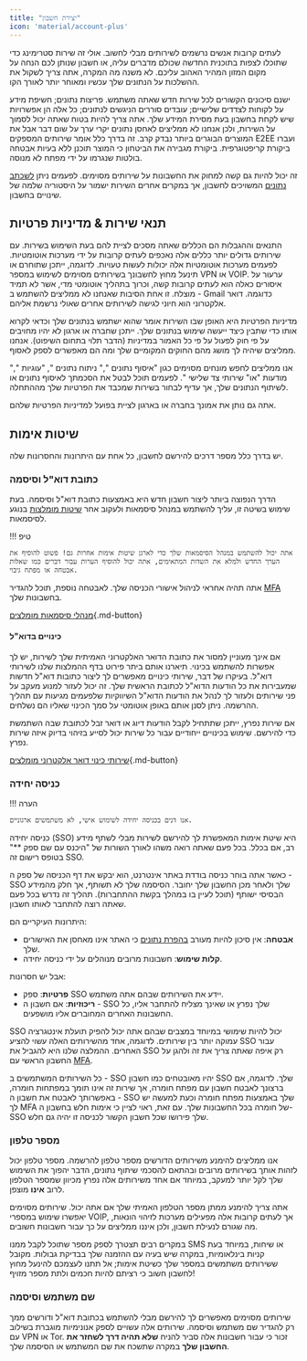 ```yaml
---
title: "יצירת חשבון"
icon: 'material/account-plus'
---
```


לעתים קרובות אנשים נרשמים לשירותים מבלי לחשוב. אולי זה שירות סטרימינג כדי שתוכלו לצפות בתוכנית החדשה שכולם מדברים עליה, או חשבון שנותן לכם הנחה על מקום המזון המהיר האהוב עליכם. לא משנה מה המקרה, אתה צריך לשקול את ההשלכות על הנתונים שלך עכשיו ומאוחר יותר לאורך הקו.

ישנם סיכונים הקשורים לכל שירות חדש שאתה משתמש. פריצות נתונים; חשיפת מידע על לקוחות לצדדים שלישיים; עובדים סוררים הניגשים לנתונים; כל אלה הן אפשרויות שיש לקחת בחשבון בעת מסירת המידע שלך. אתה צריך להיות בטוח שאתה יכול לסמוך על השירות, ולכן אנחנו לא ממליצים לאחסן נתונים יקרי ערך על שום דבר אבל את המוצרים הבוגרים ביותר נבדק קרב. זה בדרך כלל אומר שירותים המספקים E2EE ועברו ביקורת קריפטוגרפית. ביקורת מגבירה את הביטחון כי המוצר תוכנן ללא בעיות אבטחה בולטות שנגרמו על ידי מפתח לא מנוסה.

זה יכול להיות גם קשה למחוק את החשבונות על שירותים מסוימים. לפעמים ניתן [לשכתב נתונים](account-deletion.en.md#overwriting-account-information) המשויכים לחשבון, אך במקרים אחרים השירות ישמור על היסטוריה שלמה של שינויים בחשבון.

## תנאי שירות & מדיניות פרטיות

התנאים וההגבלות הם הכללים שאתה מסכים לציית להם בעת השימוש בשירות. עם שירותים גדולים יותר כללים אלה נאכפים לעתים קרובות על ידי מערכות אוטומטיות. לפעמים מערכות אוטומטיות אלה יכולות לעשות טעויות. לדוגמה, ייתכן שתוחרם או תינעל מחוץ לחשבונך בשירותים מסוימים לשימוש במספר VPN או VOIP. ערעור על איסורים כאלה הוא לעתים קרובות קשה, וכרוך בתהליך אוטומטי מדי, אשר לא תמיד מוצלח. זו אחת הסיבות שאנחנו לא ממליצים להשתמש ב - Gmail כדוגמה. דואר אלקטרוני הוא חיוני לגישה לשירותים אחרים שאולי נרשמת אליהם.

מדיניות הפרטיות היא האופן שבו השירות אומר שהוא ישתמש בנתונים שלך וכדאי לקרוא אותו כדי שתבין כיצד ייעשה שימוש בנתונים שלך. ייתכן שחברה או ארגון לא יהיו מחויבים על פי חוק לפעול על פי כל האמור במדיניות (הדבר תלוי בתחום השיפוט). אנחנו ממליצים שיהיה לך מושג מהם החוקים המקומיים שלך ומה הם מאפשרים לספק לאסוף.

אנו ממליצים לחפש מונחים מסוימים כגון "איסוף נתונים "," ניתוח נתונים ", "עוגיות "," מודעות "או" שירותי צד שלישי ". לפעמים תוכל לבטל את הסכמתך לאיסוף נתונים או לשיתוף הנתונים שלך, אך עדיף לבחור בשירות שמכבד את הפרטיות שלך מההתחלה.

אתה גם נותן את אמונך בחברה או בארגון לציית בפועל למדיניות הפרטיות שלהם.

## שיטות אימות

יש בדרך כלל מספר דרכים להירשם לחשבון, כל אחת עם היתרונות והחסרונות שלה.

### כתובת דוא"ל וסיסמה

הדרך הנפוצה ביותר ליצור חשבון חדש היא באמצעות כתובת דוא"ל וסיסמה. בעת שימוש בשיטה זו, עליך להשתמש במנהל סיסמאות ולעקוב אחר [שיטות מומלצות](passwords-overview.md) בנוגע לסיסמאות.

!!! טיפ

    אתה יכול להשתמש במנהל הסיסמאות שלך כדי לארגן שיטות אימות אחרות גם! פשוט להוסיף את הערך החדש ולמלא את השדות המתאימים, אתה יכול להוסיף הערות עבור דברים כמו שאלות אבטחה או מפתח גיבוי.

אתה תהיה אחראי לניהול אישורי הכניסה שלך. לאבטחה נוספת, תוכל להגדיר [MFA](multi-factor-authentication.md) בחשבונות שלך.

[מנהלי סיסמאות מומלצים](../passwords.md ""){.md-button}

#### כינויים בדוא"ל

אם אינך מעוניין למסור את כתובת הדואר האלקטרוני האמיתית שלך לשירות, יש לך אפשרות להשתמש בכינוי. תיארנו אותם ביתר פירוט בדף ההמלצות שלנו לשירותי דוא"ל. בעיקרו של דבר, שירותי כינויים מאפשרים לך ליצור כתובות דוא"ל חדשות שמעבירות את כל הודעות הדוא"ל לכתובת הראשית שלך. זה יכול לעזור למנוע מעקב על פני שירותים ולעזור לך לנהל את הודעות הדוא"ל השיווקיות שלפעמים מגיעות עם תהליך ההרשמה. ניתן לסנן אותם באופן אוטומטי על סמך הכינוי שאליו הם נשלחים.

אם שירות נפרץ, ייתכן שתתחיל לקבל הודעות דיוג או דואר זבל לכתובת שבה השתמשת כדי להירשם. שימוש בכינויים ייחודיים עבור כל שירות יכול לסייע בזיהוי בדיוק איזה שירות נפרץ.

[שירותי כינוי דואר אלקטרוני מומלצים](../email.md#email-aliasing-services ""){.md-button}

### כניסה יחידה

!!! הערה

    אנו דנים בכניסה יחידה לשימוש אישי, לא משתמשים ארגוניים.

כניסה יחידה (SSO) היא שיטת אימות המאפשרת לך להירשם לשירות מבלי לשתף מידע רב, אם בכלל. בכל פעם שאתה רואה משהו לאורך השורות של "היכנס עם שם ספק **" בטופס רישום זה SSO.

כאשר אתה בוחר כניסה בודדת באתר אינטרנט, הוא יבקש את דף הכניסה של ספק ה - SSO שלך ולאחר מכן החשבון שלך יחובר. הסיסמה שלך לא תשותף, אך חלק מהמידע הבסיסי ישותף (תוכל לעיין בו במהלך בקשת ההתחברות). תהליך זה נדרש בכל פעם שאתה רוצה להתחבר לאותו חשבון.

היתרונות העיקריים הם:

- **אבטחה**: אין סיכון להיות מעורב [בהפרת נתונים](https://en.wikipedia.org/wiki/Data_breach) כי האתר אינו מאחסן את האישורים שלך.
- **קלות שימוש**: חשבונות מרובים מנוהלים על ידי כניסה יחידה.

אבל יש חסרונות:

- **פרטיות**: ספק SSO יידע את השירותים שבהם אתה משתמש.
- **ריכוזיות**: אם חשבון ה - SSO שלך נפרץ או שאינך מצליח להתחבר אליו, כל החשבונות האחרים המחוברים אליו מושפעים.

SSO יכול להיות שימושי במיוחד במצבים שבהם אתה יכול להפיק תועלת אינטגרציה עמוקה יותר בין שירותים. לדוגמה, אחד מהשירותים האלה עשוי להציע SSO עבור האחרים. ההמלצה שלנו היא להגביל את SSO רק איפה שאתה צריך את זה ולהגן על החשבון הראשי עם [MFA](multi-factor-authentication.md).

כל השירותים המשתמשים ב - SSO יהיו מאובטחים כמו חשבון SSO שלך. לדוגמה, אם ברצונך לאבטח חשבון עם מפתח חומרה, אך שירות זה אינו תומך במפתחות חומרה, באפשרותך לאבטח את חשבון ה - SSO שלך באמצעות מפתח חומרה וכעת למעשה יש לך MFA של חומרה בכל החשבונות שלך. עם זאת, ראוי לציין כי אימות חלש בחשבון ה-SSO שלך פירושו שכל חשבון הקשור לכניסה זו יהיה גם חלש.

### מספר טלפון

אנו ממליצים להימנע משירותים הדורשים מספר טלפון להרשמה. מספר טלפון יכול לזהות אותך בשירותים מרובים ובהתאם להסכמי שיתוף נתונים, הדבר יהפוך את השימוש שלך לקל יותר למעקב, במיוחד אם אחד משירותים אלה נפרץ מכיוון שמספר הטלפון לרוב **אינו** מוצפן.

אתה צריך להימנע ממתן מספר הטלפון האמיתי שלך אם אתה יכול. שירותים מסוימים יאפשרו שימוש במספרי VOIP, אך לעתים קרובות אלה מפעילים מערכות לזיהוי הונאות, מה שגורם לנעילת חשבון, ולכן איננו ממליצים על כך עבור חשבונות חשובים.

במקרים רבים תצטרך לספק מספר שתוכל לקבל ממנו SMS או שיחות, במיוחד בעת קניות בינלאומיות, במקרה שיש בעיה עם ההזמנה שלך בבדיקת גבולות. מקובל ששירותים משתמשים במספר שלך כשיטת אימות; אל תתנו לעצמכם להינעל מחוץ לחשבון חשוב כי רציתם להיות חכמים ולתת מספר מזויף!

### שם משתמש וסיסמה

שירותים מסוימים מאפשרים לך להירשם מבלי להשתמש בכתובת דוא"ל ודורשים ממך רק להגדיר שם משתמש וסיסמה. שירותים אלה עשויים לספק אנונימיות מוגברת בשילוב עם VPN או Tor. זכור כי עבור חשבונות אלה סביר להניח **שלא תהיה דרך לשחזר את החשבון שלך** במקרה שתשכח את שם המשתמש או הסיסמה שלך.
